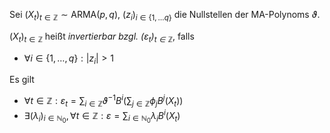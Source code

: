 Sei $(X_t)_{t \in \mathbb{Z}} \sim \text{ARMA}(p, q)$, $(z_i)_{i \in \{ 1, \dots q \}}$ die Nullstellen der MA-Polynoms $\vartheta$.

$(X_t)_{t \in \mathbb{Z}}$ heißt *invertierbar bzgl. $(\varepsilon_t)_{t \in \mathbb{Z}}$*, falls
- $\forall i \in \{ 1, \dots, q \} : |z_i| \gt 1$

Es gilt
- $\forall t \in \mathbb{Z} : \varepsilon_t = \sum_{i \in \mathbb{Z}} \vartheta^{-1} B^i\left( \sum_{j \in \mathbb{Z}} \phi_j B^j(X_t) \right)$
- $\exists (\lambda_i)_{i \in \mathbb{N}_0}, \forall t \in \mathbb{Z} : \varepsilon = \sum_{i \in \mathbb{N}_0} \lambda_i B^i(X_t)$